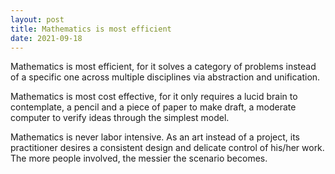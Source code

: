 ```yaml
---
layout: post
title: Mathematics is most efficient
date: 2021-09-18
---
```


Mathematics is most efficient, for it solves a category of problems instead of a specific one across multiple disciplines via abstraction and unification.

Mathematics is most cost effective, for it only requires a lucid brain to contemplate, a pencil and a piece of paper to make draft, a moderate computer to verify ideas through the simplest model.

Mathematics is never labor intensive. As an art instead of a project, its practitioner desires a consistent design and delicate control of his/her work. The more people involved, the messier the scenario becomes.

